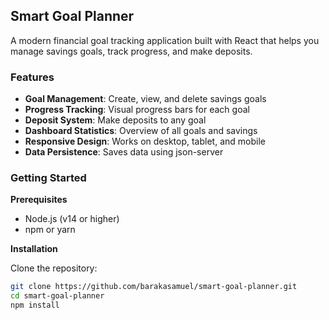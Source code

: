 ## Smart Goal Planner

A modern financial goal tracking application built with React that helps you manage savings goals, track progress, and make deposits.

### Features

- **Goal Management**: Create, view, and delete savings goals  
- **Progress Tracking**: Visual progress bars for each goal  
- **Deposit System**: Make deposits to any goal  
- **Dashboard Statistics**: Overview of all goals and savings  
- **Responsive Design**: Works on desktop, tablet, and mobile  
- **Data Persistence**: Saves data using json-server  

### Getting Started

**Prerequisites**

- Node.js (v14 or higher)  
- npm or yarn  

**Installation**

Clone the repository:

```bash
git clone https://github.com/barakasamuel/smart-goal-planner.git
cd smart-goal-planner
npm install
